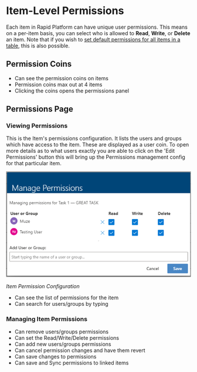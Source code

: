 # Item-Level Permissions

Each item in Rapid Platform can have unique user permissions. This means on a per-item basis, you can select who is allowed to **Read**, **Write**, or **Delete** an item. Note that if you wish to [set default permissions for all items in a table](</docs/Rapid/3-User Manual/2-Explorer/1-Tables/6-permissions/6-permissions.md>), this is also possible.

## Permission Coins



- Can see the permission coins on items
- Permission coins max out at 4 items
- Clicking the coins opens the permissions panel

## Permissions Page

### Viewing Permissions

This is the Item's permissions configuration. It lists the users and groups which have access to the item. These are displayed as a user coin. To open more details as to what users exactly you are able to click on the 'Edit Permissions' button this will bring up the Permissions management config for that particular item.

![Item-Level Permissions 01.png](./downloaded_image_1705285792600.png)

*Item Permission Configuration*

- Can see the list of permissions for the item
- Can search for users/groups by typing

### Managing Item Permissions

- Can remove users/groups permissions
- Can set the Read/Write/Delete permissions
- Can add new users/groups permissions
- Can cancel permission changes and have them revert
- Can save changes to permissions
- Can save and Sync permissions to linked items


